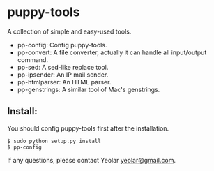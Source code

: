 puppy-tools
===========

A collection of simple and easy-used tools.

- pp-config: Config puppy-tools.
- pp-convert: A file converter, actually it can handle all input/output command.
- pp-sed: A sed-like replace tool.
- pp-ipsender: An IP mail sender.
- pp-htmlparser: An HTML parser.
- pp-genstrings: A similar tool of Mac's genstrings.

Install:
--------

You should config puppy-tools first after the installation.

    $ sudo python setup.py install
    $ pp-config

If any questions, please contact Yeolar <yeolar@gmail.com>.
